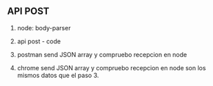 ## API POST

1. node: body-parser
2. api post - code
3. postman send JSON array y compruebo recepcion en node

4. chrome send JSON array y compruebo recepcion en node 
son los mismos datos que el paso 3.

 